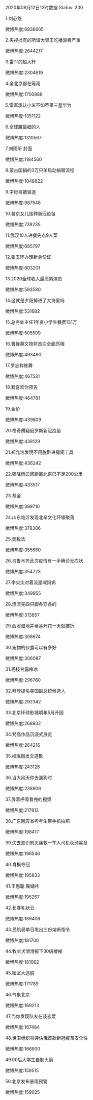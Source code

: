 2020年08月12日12时数据
Status: 200

1.刘心悠

微博热度:6836665

2.央视批有的所谓大胃王吃播浪费严重

微博热度:2644217

3.雷军的超大杯

微博热度:2304619

4.全北京都在等雨

微博热度:1700888

5.雷军承认小米不如苹果三星华为

微博热度:1351122

6.全球腰最细的人

微博热度:1310567

7.刘雨昕 封面

微博热度:1184560

8.蒙古国捐的3万只羊启动捐赠流程

微博热度:1048822

9.字母哥被驱逐

微博热度:987548

10.普京女儿接种新冠疫苗

微博热度:739235

11.武汉10人进餐先点9人菜

微博热度:685797

12.张玉环办理新身份证

微博热度:603201

13.2020全球收入最高男演员

微博热度:593580

14.这就是夕阳掉进了大海里吗

微博热度:531682

15.总务处主任1年贪小学生餐费131万

微博热度:505509

16.曹操墓文物将首次全面亮相

微博热度:493490

17.罗志祥练舞

微博热度:467531

18.我喜欢你预告

微博热度:464781

19.金价

微博热度:439809

20.福奇质疑俄罗斯新冠疫苗

微博热度:438129

21.郑允浩发明不用脱鞋进房间工具

微博热度:436242

22.强降雨云团距离北京已不足200公里

微博热度:433517

23.基金

微博热度:399710

24.山东临沂发现北辛文化环壕聚落

微博热度:378306

25.契税法

微博热度:355660

26.乌鲁木齐此次疫情有一半确诊无症状

微博热度:354723

27.李尖尖对着流星喊妈妈

微博热度:349955

28.漂流完四只脚各穿各的

微博热度:313857

29.西溪湿地并蒂莲开花一天就被折

微博热度:308674

30.宠物的伙食可以有多好

微博热度:306087

31.杨枝甘露棒冰

微博热度:296760

32.拜登提名美国副总统候选人

微博热度:292342

33.北京环球影城明年5月开园

微博热度:268932

34.梵高作品沉浸式展览

微博热度:264216

35.权珉娥发文道歉

微博热度:243126

36.当大风天你去遛狗时

微博热度:238906

37.屏着呼吸看完的视频

微博热度:217812

38.广东回应省考考生带手机拍照

微博热度:198417

39.失去意识前忍痛救一车人司机获颁奖章

微博热度:196546

40.肖枫夺冠

微博热度:195833

41.王思聪 鞠婧祎

微博热度:195267

42.长春乳状云

微博热度:189406

43.民航局单日发出三份熔断指令

微博热度:181700

44.牧羊犬滑滑板下30级楼梯

微博热度:181062

45.密室大逃脱

微博热度:171789

46.气象北京

微博热度:169213

47.当你发现队友在谈恋爱

微博热度:167484

48.世卫组织将评估俄首款新冠疫苗安全性

微博热度:166900

49.00后大学生自制火箭

微博热度:159515

50.北京发布暴雨预警

微博热度:159025

